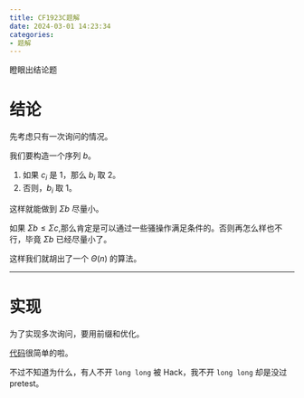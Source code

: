 ```yaml
---
title: CF1923C题解
date: 2024-03-01 14:23:34
categories:
- 题解
---
```


瞪眼出结论题

# 结论

先考虑只有一次询问的情况。

我们要构造一个序列 $b$。

1. 如果 $c_i$ 是 $1$，那么 $b_i$ 取 $2$。
2. 否则，$b_i$ 取 $1$。

这样就能做到 $\Sigma b$ 尽量小。

如果 $\Sigma b \le \Sigma c$,那么肯定是可以通过一些骚操作满足条件的。否则再怎么样也不行，毕竟 $\Sigma b$ 已经尽量小了。

<!--more-->

这样我们就胡出了一个 $\Theta(n)$ 的算法。

---

# 实现

为了实现多次询问，要用前缀和优化。

[代码](https://codeforces.com/contest/1923/submission/247945649)很简单的啦。

不过不知道为什么，有人不开 `long long` 被 Hack，我不开 `long long` 却是没过 pretest。
